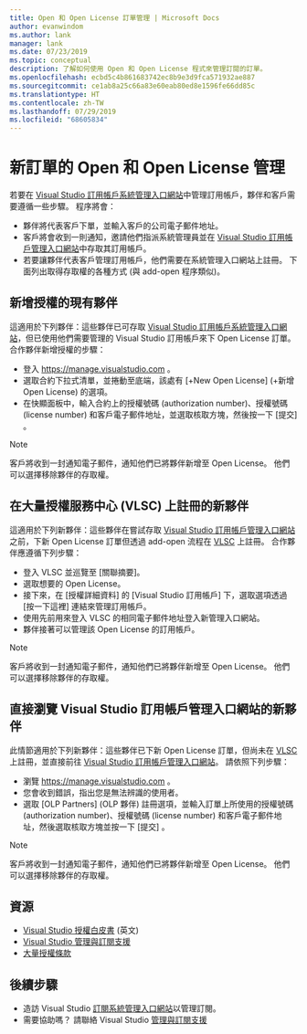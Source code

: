 ```yaml
---
title: Open 和 Open License 訂單管理 | Microsoft Docs
author: evanwindom
ms.author: lank
manager: lank
ms.date: 07/23/2019
ms.topic: conceptual
description: 了解如何使用 Open 和 Open License 程式來管理訂閱的訂單。
ms.openlocfilehash: ecbd5c4b861683742ec8b9e3d9fca571932ae887
ms.sourcegitcommit: ce1ab8a25c66a83e60eab80ed8e1596fe66dd85c
ms.translationtype: HT
ms.contentlocale: zh-TW
ms.lasthandoff: 07/29/2019
ms.locfileid: "68605834"
---
```

# <a name="open-and-open-license-management-for-new-orders"></a>新訂單的 Open 和 Open License 管理
若要在 [Visual Studio 訂用帳戶系統管理入口網站](https://manage.visualstudio.com)中管理訂用帳戶，夥伴和客戶需要遵循一些步驟。 程序將會：
- 夥伴將代表客戶下單，並輸入客戶的公司電子郵件地址。
- 客戶將會收到一則通知，邀請他們指派系統管理員並在 [Visual Studio 訂用帳戶管理入口網站](https://manage.visualstudio.com)中存取其訂用帳戶。
- 若要讓夥伴代表客戶管理訂用帳戶，他們需要在系統管理入口網站上註冊。 下面列出取得存取權的各種方式 (與 add-open 程序類似)。

## <a name="existing-partners-adding-a-new-license"></a>新增授權的現有夥伴
這適用於下列夥伴：這些夥伴已可存取 [Visual Studio 訂用帳戶系統管理入口網站](https://manage.visualstudio.com)，但已使用他們需要管理的 Visual Studio 訂用帳戶來下 Open License 訂單。  合作夥伴新增授權的步驟：
- 登入 https://manage.visualstudio.com 。
- 選取合約下拉式清單，並捲動至底端，該處有 [+New Open License] \(+新增 Open License\)  的選項。
- 在快顯面板中，輸入合約上的授權號碼 (authorization number)、授權號碼 (license number) 和客戶電子郵件地址，並選取核取方塊，然後按一下 [提交]  。

> [!NOTE]
> 客戶將收到一封通知電子郵件，通知他們已將夥伴新增至 Open License。 他們可以選擇移除夥伴的存取權。

## <a name="new-partners-who-register-on-the-volume-licensing-service-center-vlsc"></a>在大量授權服務中心 (VLSC) 上註冊的新夥伴
這適用於下列新夥伴：這些夥伴在嘗試存取 [Visual Studio 訂用帳戶管理入口網站](https://manage.visualstudio.com)之前，下新 Open License 訂單但透過 add-open 流程在 [VLSC](https://www.microsoft.com/Licensing/servicecenter/default.aspx) 上註冊。 合作夥伴應遵循下列步驟：
- 登入 VLSC 並巡覽至 [關聯摘要]。
- 選取想要的 Open License。
- 接下來，在 [授權詳細資料] 的 [Visual Studio 訂用帳戶] 下，選取選項透過 [按一下這裡]  連結來管理訂用帳戶。
- 使用先前用來登入 VLSC 的相同電子郵件地址登入新管理入口網站。
- 夥伴接著可以管理該 Open License 的訂用帳戶。

> [!NOTE]
> 客戶將收到一封通知電子郵件，通知他們已將夥伴新增至 Open License。 他們可以選擇移除夥伴的存取權。

## <a name="new-partners-visiting-the-visual-studio-subscriptions-administration-portal-directly"></a>直接瀏覽 Visual Studio 訂用帳戶管理入口網站的新夥伴
此情節適用於下列新夥伴：這些夥伴已下新 Open License 訂單，但尚未在 [VLSC](https://www.microsoft.com/Licensing/servicecenter/default.aspx) 上註冊，並直接前往 [Visual Studio 訂用帳戶管理入口網站](https://manage.visualstudio.com)。  請依照下列步驟：
- 瀏覽 https://manage.visualstudio.com 。
- 您會收到錯誤，指出您是無法辨識的使用者。
- 選取 [OLP Partners] \(OLP 夥伴\)  註冊選項，並輸入訂單上所使用的授權號碼 (authorization number)、授權號碼 (license number) 和客戶電子郵件地址，然後選取核取方塊並按一下 [提交]  。

> [!NOTE]
> 客戶將收到一封通知電子郵件，通知他們已將夥伴新增至 Open License。 他們可以選擇移除夥伴的存取權。

## <a name="resources"></a>資源
- [Visual Studio 授權白皮書](https://aka.ms/vslicensing) \(英文\)
- [Visual Studio 管理與訂閱支援](https://visualstudio.microsoft.com/support/support-overview-vs)
- [大量授權條款](https://www.microsoft.com/licensing/product-licensing/products.aspx)

## <a name="next-steps"></a>後續步驟
- 造訪 Visual Studio [訂閱系統管理入口網站](https://manage.visualstudio.com)以管理訂閱。
- 需要協助嗎？ 請聯絡 Visual Studio [管理與訂閱支援](https://visualstudio.microsoft.com/support/support-overview-vs)